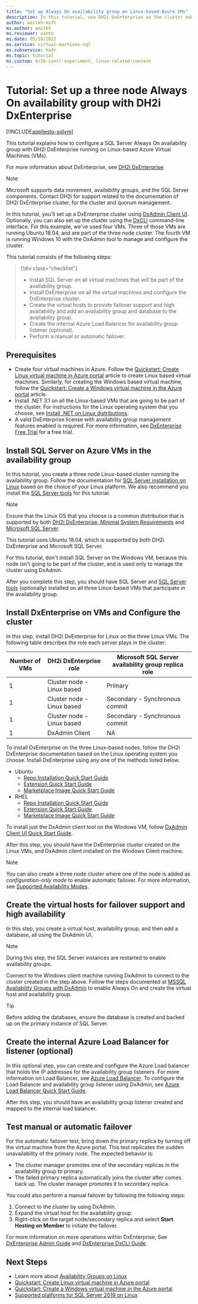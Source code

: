 ```yaml
---
title: "Set up Always On availability group on Linux-based Azure VMs"
description: In this tutorial, use DH2i DxEnterprise as the cluster manager for high availability with an availability group on SQL Server on Linux Azure Virtual Machines.
author: amitkh-msft
ms.author: amitkh
ms.reviewer: vanto
ms.date: 05/18/2022
ms.service: virtual-machines-sql
ms.subservice: hadr
ms.topic: tutorial
ms.custom: kr2b-contr-experiment, linux-related-content
---
```


# Tutorial: Set up a three node Always On availability group with DH2i DxEnterprise

[!INCLUDE[appliesto-sqlvm](../../includes/appliesto-sqlvm.md)]

This tutorial explains how to configure a SQL Server Always On availability group with DH2i DxEnterprise running on Linux-based Azure Virtual Machines (VMs).

For more information about DxEnterprise, see [DH2i DxEnterprise](https://dh2i.com/dxenterprise-high-availability/).

> [!NOTE]
> Microsoft supports data movement, availability groups, and the SQL Server components. Contact DH2i for support related to the documentation of DH2i DxEnterprise cluster, for the cluster and quorum management.

In this tutorial, you'll set up a DxEnterprise cluster using [DxAdmin Client UI](https://support.dh2i.com/docs/guides/dxenterprise/general/dxe-admin-guide/). Optionally, you can also set up the cluster using the [DxCLI](https://support.dh2i.com/docs/guides/dxenterprise/general/dxe-dxcli-guide/) command-line interface. For this example, we've used four VMs. Three of those VMs are running Ubuntu 18.04, and are part of the three node cluster. The fourth VM is running Windows 10 with the DxAdmin tool to manage and configure the cluster.

This tutorial consists of the following steps:

> [!div class="checklist"]
> - Install SQL Server on all virtual machines that will be part of the availability group.
> - Install DxEnterprise on all the virtual machines and configure the DxEnterprise cluster.
> - Create the virtual hosts to provide failover support and high availability and add an availability group and database to the availability group.
> - Create the internal Azure Load Balancer for availability group listener (optional).
> - Perform a manual or automatic failover.

## Prerequisites

- Create four virtual machines in Azure. Follow the [Quickstart: Create Linux virtual machine in Azure portal](/azure/virtual-machines/linux/quick-create-portal) article to create Linux based virtual machines. Similarly, for creating the Windows based virtual machine, follow the [Quickstart: Create a Windows virtual machine in the Azure portal](/azure/virtual-machines/windows/quick-create-portal) article.
- Install .NET 3.1 on all the Linux-based VMs that are going to be part of the cluster. For instructions for the Linux operating system that you choose, see [Install .NET on Linux distributions](/dotnet/core/install/linux).
- A valid DxEnterprise license with availability group management features enabled is required. For more information, see [DxEnterprise Free Trial](https://dh2i.com/trial/) for a free trial.

## Install SQL Server on Azure VMs in the availability group

In this tutorial, you create a three node Linux-based cluster running the availability group. Follow the documentation for [SQL Server installation on Linux](/sql/linux/sql-server-linux-overview#install) based on the choice of your Linux platform. We also recommend you install the [SQL Server tools](/sql/linux/sql-server-linux-setup-tools) for this tutorial.

> [!NOTE]
> Ensure that the Linux OS that you choose is a common distribution that is supported by both [DH2i DxEnterprise, Minimal System Requirements](https://support.dh2i.com/docs/guides/dxenterprise/general/dxe-admin-guide) and [Microsoft SQL Server](/sql/linux/sql-server-linux-release-notes-2019#supported-platforms).
>
> This tutorial uses Ubuntu 18.04, which is supported by both DH2i DxEnterprise and Microsoft SQL Server.

For this tutorial, don't install SQL Server on the Windows VM, because this node isn't going to be part of the cluster, and is used only to manage the cluster using DxAdmin.

After you complete this step, you should have SQL Server and [SQL Server tools](/sql/linux/sql-server-linux-setup-tools) (optionally) installed on all three Linux-based VMs that participate in the availability group.
 
## Install DxEnterprise on VMs and Configure the cluster

In this step, install DH2i DxEnterprise for Linux on the three Linux VMs. The following table describes the role each server plays in the cluster:

| Number of VMs | DH2i DxEnterprise   role | Microsoft SQL   Server availability group replica role |
|--|--|--|
| 1 | Cluster node -   Linux based | Primary |
| 1 | Cluster node -   Linux based | Secondary - Synchronous commit |
| 1 | Cluster node -   Linux based | Secondary - Synchronous commit |
| 1 | DxAdmin Client | NA |

To install DxEnterprise on the three Linux-based nodes, follow the DH2i DxEnterprise documentation based on the Linux operating system you choose. Install DxEnterprise using any one of the methods listed below.

- Ubuntu
  - [Repo Installation Quick Start Guide](https://support.dh2i.com/docs/guides/dxenterprise/installation/dxe-linux-qsg/)
  - [Extension Quick Start Guide](https://support.dh2i.com/docs/guides/dxenterprise/azure/az-vm-extensions-qsg/)
  - [Marketplace Image Quick Start Guide](https://support.dh2i.com/docs/guides/dxenterprise/azure/az-marketplace-linux-qsg/)
- RHEL
  - [Repo Installation Quick Start Guide](https://support.dh2i.com/docs/guides/dxenterprise/installation/dxe-linux-qsg/)
  - [Extension Quick Start Guide](https://support.dh2i.com/docs/guides/dxenterprise/azure/az-vm-extensions-qsg/)
  - [Marketplace Image Quick Start Guide](https://support.dh2i.com/docs/guides/dxenterprise/azure/az-marketplace-linux-qsg/)

To install just the DxAdmin client tool on the Windows VM, follow [DxAdmin Client UI Quick Start Guide](https://support.dh2i.com/docs/guides/dxenterprise/general/dxe-admin-guide/).

After this step, you should have the DxEnterprise cluster created on the Linux VMs, and DxAdmin client installed on the Windows Client machine.

> [!NOTE]
> You can also create a three node cluster where one of the node is added as *configuration-only mode* to enable automatic failover. For more information, see [Supported Availability Modes](/sql/database-engine/availability-groups/windows/availability-modes-always-on-availability-groups#SupportedAvModes).

## Create the virtual hosts for failover support and high availability

In this step, you create a virtual host, availability group, and then add a database, all using the DxAdmin UI.

> [!NOTE]
> During this step, the SQL Server instances are restarted to enable availability groups. 

Connect to the Windows client machine running DxAdmin to connect to the cluster created in the step above. Follow the steps documented at [MSSQL Availability Groups with DxAdmin](https://support.dh2i.com/docs/guides/dxenterprise/sql_server/mssql-ag-dxadmin-qsg/) to enable Always On and create the virtual host and availability group.

> [!TIP]
> Before adding the databases, ensure the database is created and backed up on the primary instance of SQL Server.  

## Create the internal Azure Load Balancer for listener (optional)

In this optional step, you can create and configure the Azure Load balancer that holds the IP addresses for the availability group listeners. For more information on Load Balancer, see [Azure Load Balancer](/azure/load-balancer/load-balancer-overview). To configure the Load Balancer and availability group listener using DxAdmin, see [Azure Load Balancer Quick Start Guide](https://support.dh2i.com/docs/guides/dxenterprise/azure/az-load-balancer-qsg/).

After this step, you should have an availability group listener created and mapped to the internal load balancer.

## Test manual or automatic failover

For the automatic failover test, bring down the primary replica by turning off the virtual machine from the Azure portal. This test replicates the sudden unavailability of the primary node. The expected behavior is:

- The cluster manager promotes one of the secondary replicas in the availability group to primary.
- The failed primary replica automatically joins the cluster after comes back up. The cluster manager promotes it to secondary replica.
 
You could also perform a manual failover by following the following steps:

1. Connect to the cluster by using DxAdmin.
1. Expand the virtual host for the availability group.
1. Right-click on the target node/secondary replica and select **Start Hosting on Member** to initiate the failover.

For more information on more operations within DxEnterprise, See [DxEnterprise Admin Guide](https://support.dh2i.com/docs/guides/dxenterprise/general/dxe-admin-guide/) and [DxEnterprise DxCLI Guide](https://support.dh2i.com/docs/guides/dxenterprise/general/dxe-dxcli-guide/).

## Next Steps

- Learn more about [Availability Groups on Linux](/sql/linux/sql-server-linux-availability-group-overview)
- [Quickstart: Create Linux virtual machine in Azure portal](/azure/virtual-machines/linux/quick-create-portal)
- [Quickstart: Create a Windows virtual machine in the Azure portal](/azure/virtual-machines/windows/quick-create-portal)
- [Supported platforms for SQL Server 2019 on Linux](/sql/linux/sql-server-linux-release-notes-2019#supported-platforms)
